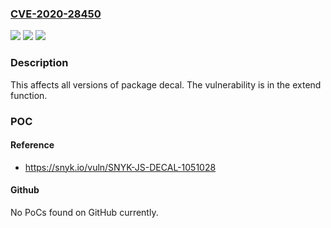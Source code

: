 ### [CVE-2020-28450](https://cve.mitre.org/cgi-bin/cvename.cgi?name=CVE-2020-28450)
![](https://img.shields.io/static/v1?label=Product&message=decal&color=blue)
![](https://img.shields.io/static/v1?label=Version&message=%3E%3D%200%20&color=brighgreen)
![](https://img.shields.io/static/v1?label=Vulnerability&message=Prototype%20Pollution&color=brighgreen)

### Description

This affects all versions of package decal. The vulnerability is in the extend function.

### POC

#### Reference
- https://snyk.io/vuln/SNYK-JS-DECAL-1051028

#### Github
No PoCs found on GitHub currently.

